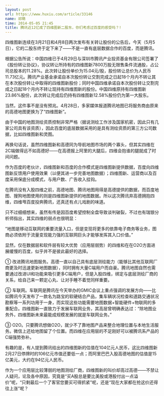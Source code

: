 ```yaml
---
layout: post
url: https://www.huxiu.com/article/33146
name: 祁萌
time: 2014-05-05 21:45
title: 腾讯近12亿成了四维图新二股东，你们考虑过百度的感受吗？!
---
```

四维图新连续在3月21日和4月8日两次发布有关转让股份的公告后，今天（5月5日），它的二股东终于定下来了——不是一直有底层数据合作的百度，而是腾讯。

根据公告所说：中国四维已于4月29日与深圳市腾讯产业投资基金有限公司签署了《股份转让协议》，协议转让所持有的四维图新7800万股无限售条件流通股，占公司总股本的11.28%。此次转让股份单价为15.04元/股，股份转让总价为人民币11.73亿元。腾讯产业基金承诺自本次股份转让交割完成之日起18个月内不转让其在本次股份转让中取得的四维图新股份；同时中国四维承诺自本次股份转让交割完成之日起18个月内不转让现持有四维图新的股份。中国四维原持有四维图新23.86%股份，此次转让完成后仍持有四维图新12.58%股份仍为第一大股东。

当然，这件事不是没有预兆。4月28日，多家媒体报道腾讯地图已将服务商由原来的高德地图更换为了“四维图新”。

由于中国的地图测绘资质控制非常严格（据说测绘工作涉及国家机密，因此只有几家公司具有该资质），因此百度的底层数据采用的是具有测绘资质的第三方公司数据，比如四维图新和灵图。

再换句话说，虽然四维图新和高德同为导航地图市场的两个寡头，但其实四维在2C端做得远不如高德好——在高德报上阿里的大腿后，四维会抱谁的腿就成了时间问题。

作为百度的老伙计，四维图新和百度的合作模式是四维图新提供数据，百度向四维图新反馈用户使用效果（以便其进一步完善地图数据）；四维图新、运营商以及百度采用保底分成模式，与用户数、广告收入挂钩。

在腾讯没有入股四维之前，高德地图、腾讯地图用得是高德提供的数据，而百度地图、搜狗地图使用的则是四维图新提供的地图数据。所以这次腾讯弃高德拥抱四维，四维甩百度投奔腾讯，还真还有点儿戏剧的味道。

只不过细细想来，虽然有传是因百度希望控制全盘导致谈判破裂，不过也有瑞银分析师指出，其实四维的弱点也很明显：

“地图是移动互联网的重要流量入口，但是变现将更多的依靠电子商务等业务，图商必须依附于流量变现能力强的互联网巨头才能够发挥其入口价值。”

显然，仅在数据层和软件层有较大优势（应用层弱势）的四维和在在O2O方面进展缓慢的百度，似乎并不是彼此最好的选择。

① 改进腾讯地图服务。高德一直以自己具有底层测绘能力（能够比其他互联网厂商更及时迅速更新地图数据），同时拥有大量C端用户而自豪。腾讯地图自然也需要通过改进UI和功能来吸引更多C端用户，但是入股四维，绑定与底层测绘厂商的关系，给自己来一颗定心丸、让对手睡不着觉同样重要。

② 车联网。车联网是腾讯在今天举办的GMIC会议上重点强调的发展方向——比如腾讯今天发布了一款名为路宝的软硬结合产品，集车辆状况检查和道路交通状况勘察等一系列功用于一身，而实现这些功能需要地图数据+智能硬件+物联网的多重配合。四维图新一直致力于发展车联网业务，其高层曾明确表达过：“除地图业务外，四维图新未来最能成规模发展的就是车联网业务。”

③ O2O。只要腾讯想做O2O，就少不了靠地图产品来整合地理位置与本地生活服务。微信上还给地图留了个位置。而四维在应用层的不足刚好可以被腾讯系产品的C端强势弥补。

有趣的是，有人提到腾讯给出的四维图新的估值在104亿元人民币，这比四维图新2月27日停牌时的106亿元市值还要低一点；而阿里巴巴入股高德地图的估值是15亿美元，大约在94亿元人民币。

作为一个应用层比较薄弱的地图测绘厂商，四维图新的叫价却高过高德——不禁让人疑问，论及各中原因，究竟是“买A股总是要比美股或港股付出一点溢价”呢，“只剩最后一个了客官您要买可得抓紧”呢，还是“现在大家都在抢这价还得往上涨”呢？

